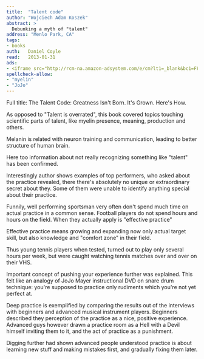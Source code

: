 ```yaml
---
title:	"Talent code"
author: "Wojciech Adam Koszek"
abstract: >
  Debunking a myth of "talent"
address: "Menlo Park, CA"
tags:
- books
auth:	Daniel Coyle
read:	2013-01-31
ads:
- <iframe src="http://rcm-na.amazon-adsystem.com/e/cm?lt1=_blank&bc1=FFFFFF&IS2=1&npa=1&bg1=FFFFFF&fc1=000000&lc1=FF0000&t=wkoszek08-20&o=1&p=8&l=as4&m=amazon&f=ifr&ref=ss_til&asins=055380684X" style="width:120px;height:240px;" scrolling="no" marginwidth="0" marginheight="0" frameborder="0"></iframe>
spellcheck-allow:
- "myelin"
- "JoJo"
---
```

Full title: The Talent Code: Greatness Isn't Born. It's Grown. Here's How.

As opposed to "Talent is overrated", this book covered topics touching
scientific parts of talent, like myelin presence, meaning, production and
others.

Melanin is related with neuron training and communication, leading to better
structure of human brain.

Here too information about not really recognizing something like "talent"
has been confirmed.

Interestingly author shows examples of top performers, who asked about the
practice revealed, there there's absolutely no unique or extraordinary
secret about they. Some of them were unable to identify anything special
about their practice.

Funnily, well performing sportsman very often don't spend much time on
actual practice in a common sense. Football players do not spend hours and
hours on the field. When they actually apply is "effective practice"

Effective practice means growing and expanding now only actual target
skill, but also knowledge and "comfort zone" in their field.

Thus young tennis players when tested, turned out to play only several hours
per week, but were caught watching tennis matches over and over on their
VHS.

Important concept of pushing your experience further was explained. This
felt like an analogy of JoJo Mayer instructional DVD on snare drum
technique: you're supposed to practice only rudiments which you're not yet
perfect at.

Deep practice is exemplified by comparing the results out of the interviews
with beginners and advanced musical instrument players. Beginners described
they perception of the practice as a nice, positive experience. Advanced
guys however drawn a practice room as a Hell with a Devil himself inviting
them to it, and the act of practice as a punishment.

Digging further had shown advanced people understood practice is about
learning new stuff and making mistakes first, and gradually fixing them
later.
